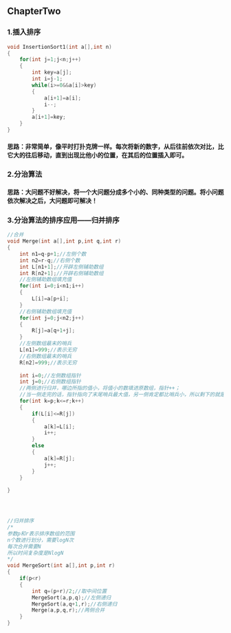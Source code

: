 ## ChapterTwo

### 1.插入排序

```c
void InsertionSort1(int a[],int n)
{
	for(int j=1;j<n;j++)
	{
		int key=a[j];
		int i=j-1;
		while(i>=0&&a[i]>key)
		{
			a[i+1]=a[i];
			i--;
		}
		a[i+1]=key;
	}
}
```

#### 思路：非常简单，像平时打扑克牌一样。每次将新的数字，从后往前依次对比，比它大的往后移动，直到出现比他小的位置，在其后的位置插入即可。

### 2.分治算法

#### 思路：大问题不好解决，将一个大问题分成多个小的、同种类型的问题。将小问题依次解决之后，大问题即可解决！

### 3.分治算法的排序应用——归并排序

```C
//合并
void Merge(int a[],int p,int q,int r)
{
	int n1=q-p+1;//左侧个数 
	int n2=r-q;//右侧个数 
	int L[n1+1];//开辟左侧辅助数组 
	int R[n2+1];//开辟右侧辅助数组
	//左侧辅助数组填充值 
	for(int i=0;i<n1;i++)
	{
		L[i]=a[p+i];
	}
	//右侧辅助数组填充值 
	for(int j=0;j<n2;j++)
	{
		R[j]=a[q+1+j];
	}
	//左侧数组最末的哨兵 
	L[n1]=999;//表示无穷
	//右侧数组最末的哨兵 
	R[n2]=999;//表示无穷 
	
	int i=0;//左侧数组指针 
	int j=0;//右侧数组指针
	//两侧进行归并，哪边所指的值小，将值小的数填进原数组，指针++；
	//当一侧走完的话，指针指向了末尾哨兵最大值，另一侧肯定都比哨兵小，所以剩下的就是将另一侧依次填充回原数组 
	for(int k=p;k<=r;k++)
	{
		if(L[i]<=R[j])
		{
			a[k]=L[i];
			i++; 
		}
		else
		{
			a[k]=R[j];
			j++;
		}
	}
	
}




//归并排序
/*
参数p和r表示排序数组的范围 
n个数进行划分，需要logN次
每次合并需要N
所以时间复杂度是NlogN 
*/ 
void MergeSort(int a[],int p,int r)
{
	if(p<r)
	{
		int q=(p+r)/2;//取中间位置 
		MergeSort(a,p,q);//左侧递归 
		MergeSort(a,q+1,r);//右侧递归 
		Merge(a,p,q,r);//两侧合并 
	} 
}
```

